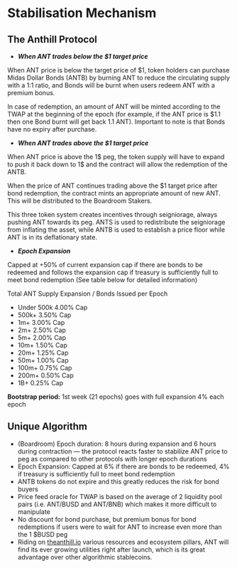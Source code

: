 # Stabilisation Mechanism

## The Anthill Protocol

* _**When ANT trades below the $1 target price**_

When ANT price is below the target price of $1, token holders can purchase Midas Dollar Bonds \(ANTB\) by burning ANT to reduce the circulating supply with a 1:1 ratio, and Bonds will be burnt when users redeem ANT with a premium bonus.

In case of redemption, an amount of ANT will be minted according to the TWAP at the beginning of the epoch \(for example, if the ANT price is $1.1 then one Bond burnt will get back 1.1 ANT\). Important to note is that Bonds have no expiry after purchase.

* _**When ANT trades above the $1 target price**_

When ANT price is above the 1$ peg, the token supply will have to expand to push it back down to 1$ and the contract will allow the redemption of the ANTB.

When the price of ANT continues trading above the $1 target price after bond redemption, the contract mints an appropriate amount of new ANT. This will be distributed to the Boardroom Stakers.

This three token system creates incentives through seigniorage, always pushing ANT towards its peg. ANTS is used to redistribute the seigniorage from inflating the asset, while ANTB is used to establish a price floor while ANT is in its deflationary state.

* _**Epoch Expansion**_

Capped at +50% of current expansion cap if there are bonds to be redeemed and follows the expansion cap if treasury is sufficiently full to meet bond redemption \(See table below for detailed information\)

Total ANT Supply Expansion / Bonds Issued per Epoch

* Under 500k      4.00% Cap 
* 500k+                3.50% Cap 
* 1m+                   3.00% Cap 
* 2m+                   2.50% Cap 
* 5m+                   2.00% Cap 
* 10m+                 1.50% Cap 
* 20m+                 1.25% Cap 
* 50m+                 1.00% Cap 
* 100m+               0.75% Cap 
* 200m+               0.50% Cap 
* 1B+                     0.25% Cap

**Bootstrap period:** 1st week \(21 epochs\) goes with full expansion 4% each epoch

## Unique Algorithm <a id="unique-algorithm"></a>

* \(Boardroom\) Epoch duration: 8 hours during expansion and 6 hours during contraction — the protocol reacts faster to stabilize ANT price to peg as compared to other protocols with longer epoch durations
* Epoch Expansion: Capped at 6% if there are bonds to be redeemed, 4% if treasury is sufficiently full to meet bond redemption
* ANTB tokens do not expire and this greatly reduces the risk for bond buyers
* Price feed oracle for TWAP is based on the average of 2 liquidity pool pairs \(i.e. ANT/BUSD and ANT/BNB\) which makes it more difficult to manipulate
* No discount for bond purchase, but premium bonus for bond redemptions if users were to wait for ANT to increase even more than the 1 $BUSD peg
* Riding on [theanthill.io](http://www.theanthill.io) various resources and ecosystem pillars, ANT will find its ever growing utilities right after launch, which is its great advantage over other algorithmic stablecoins.

